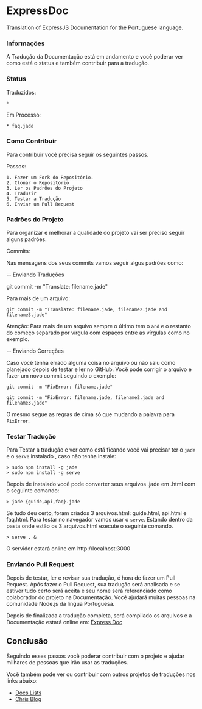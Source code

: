 ExpressDoc
=======

Translation of ExpressJS Documentation for the Portuguese language.

### Informações

A Tradução da Documentação está em andamento e você poderar ver como está o status e também contribuir para a tradução.

### Status

Traduzidos:

    *

Em Processo:

    * faq.jade

### Como Contribuir

Para contribuir você precisa seguir os seguintes passos.

Passos:

    1. Fazer um Fork do Repositório.
    2. Clonar o Repositório
    3. Ler os Padrões do Projeto
    4. Traduzir
    5. Testar a Tradução
    6. Enviar um Pull Request

### Padrões do Projeto

Para organizar e melhorar a qualidade do projeto vai ser preciso seguir alguns padrões.

Commits:

Nas mensagens dos seus commits vamos seguir algus padrões como:

-- Enviando Traduções

  git commit -m "Translate: filename.jade"

Para mais de um arquivo:

	git commit -m "Translate: filename.jade, filename2.jade and filename3.jade"

Atenção: Para mais de um arquivo sempre o último tem o `and` e o restanto do começo separado por vírgula com espaços entre as vírgulas como no exemplo.

-- Enviando Correções

Caso você tenha errado alguma coisa no arquivo ou não saiu como planejado depois de testar e ler no GitHub. Você pode corrigir o arquivo e fazer um novo commit seguindo o exemplo:

	git commit -m "FixError: filename.jade"

	git commit -m "FixError: filename.jade, filename2.jade and filename3.jade"

O mesmo segue as regras de cima só que mudando a palavra para `FixError`.

### Testar Tradução

Para Testar a tradução e ver como está ficando você vai precisar ter o `jade` e o `serve` instalado , caso não tenha instale:

    > sudo npm install -g jade
    > sudo npm install -g serve

Depois de instalado você pode converter seus arquivos .jade em .html com o seguinte comando:

    > jade {guide,api,faq}.jade

Se tudo deu certo, foram criados 3 arquivos.html: guide.html, api.html e faq.html. Para testar no navegador vamos usar o `serve`. Estando dentro da pasta onde estão os 3 arquivos.html execute o seguinte comando.

    > serve . &

O servidor estará online em http://localhost:3000


### Enviando Pull Request

Depois de testar, ler e revisar sua tradução, é hora de fazer um Pull Request. Após fazer o Pull Request, sua tradução será analisada e se estiver tudo certo será aceita e seu nome será referenciado como colaborador do projeto na Documentação. Você ajudará muitas pessoas na comunidade Node.js da lingua Portuguesa.

Depois de finalizada a tradução completa, será compilado os arquivos e a Documentação estará online em: [Express Doc](http://chrisenytc.github.io/docs/expressjs)


## Conclusão

Seguindo esses passos você poderar contribuir com o projeto e ajudar milhares de pessoas que irão usar as traduções.

Você também pode ver ou contribuir com outros projetos de traduções nos links abaixo:

* [Docs Lists](http://chrisenytc.github.io/docs/)
* [Chris Blog](http://chris.enytc.com)
